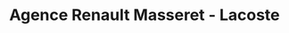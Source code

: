 ---
title: "Agence Renault Masseret - Lacoste"
url: /masseret/agence-renault-masseret-lacoste/
shop: réparation de voitures
---